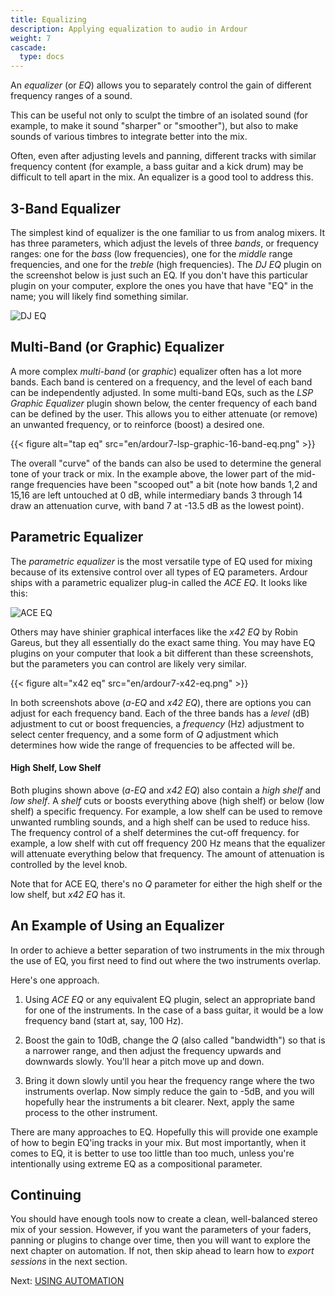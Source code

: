 ```yaml
---
title: Equalizing
description: Applying equalization to audio in Ardour
weight: 7
cascade:
  type: docs
---
```


An _equalizer_ (or _EQ_) allows you to separately control the gain of different
frequency ranges of a sound.

This can be useful not only to sculpt the timbre of an isolated sound (for
example, to make it sound "sharper" or "smoother"), but also to make sounds of
various timbres to integrate better into the mix. 

Often, even after adjusting levels and panning, different tracks with similar
frequency content (for example, a bass guitar and a kick drum) may be
difficult to tell apart in the mix. An equalizer is a good tool to address
this.

## 3-Band Equalizer

The simplest kind of equalizer is the one familiar to us from analog mixers. It
has three parameters, which adjust the levels of three _bands_, or frequency
ranges: one for the _bass_ (low frequencies), one for the _middle_ range
frequencies, and one for the _treble_ (high frequencies). The _DJ EQ_  plugin on
the screenshot below is just such an EQ. If you don't have this particular
plugin on your computer, explore the ones you have that have "EQ" in the name;
you will likely find something similar.

![DJ EQ](en/ardour7-dj-eq.png?width=400)

## Multi-Band (or Graphic) Equalizer

A more complex _multi-band_ (or _graphic_) equalizer often has a lot more bands.
Each band is centered on a frequency, and the level of each band can be
independently adjusted. In some multi-band EQs, such as the _LSP Graphic
Equalizer_ plugin shown below, the center frequency of each band can be defined
by the user. This allows you to either attenuate (or remove) an unwanted
frequency, or to reinforce (boost) a desired one.

{{< figure alt="tap eq" src="en/ardour7-lsp-graphic-16-band-eq.png" >}}

The overall "curve" of the bands can also be used to determine the general tone
of your track or mix. In the example above, the lower part of the mid-range
frequencies have been "scooped out" a bit (note how bands 1,2 and 15,16 are left
untouched at 0 dB, while intermediary bands 3 through 14 draw an attenuation
curve, with band 7 at -13.5 dB as the lowest point).

## Parametric Equalizer

The _parametric equalizer_ is the most versatile type of EQ used for mixing
because of its extensive control over all types of EQ parameters. Ardour ships
with a parametric equalizer plug-in called the _ACE EQ_. It looks like this:

![ACE EQ](en/ardour7-ace-eq.png?width=500)

Others may have shinier graphical interfaces like the _x42 EQ_ by Robin Gareus,
but they all essentially do the exact same thing. You may have EQ plugins on
your computer that look a bit different than these screenshots, but the
parameters you can control are likely very similar.

{{< figure alt="x42 eq" src="en/ardour7-x42-eq.png" >}}

In both screenshots above (_a-EQ_ and _x42 EQ_), there are options you can
adjust for each frequency band. Each of the three bands has a _level_ (dB)
adjustment to cut or boost frequencies, a _frequency_ (Hz) adjustment to select
center frequency, and a some form of _Q_ adjustment which determines how wide
the range of frequencies to be affected will be.

#### High Shelf, Low Shelf

Both plugins shown above (_a-EQ_ and _x42 EQ_) also contain a _high shelf_ and
_low shelf_. A _shelf_ cuts or boosts everything above (high shelf) or below
(low shelf) a specific frequency. For example, a low shelf can be used to remove
unwanted rumbling sounds, and a high shelf can be used to reduce hiss. The
frequency control of a shelf determines the cut-off frequency. for example,
a low shelf with cut off frequency 200 Hz means that the equalizer will
attenuate everything below that frequency. The amount of attenuation is
controlled by the level knob.

Note that for ACE EQ, there's no _Q_ parameter for either the high shelf or the
low shelf, but _x42 EQ_ has it.

## An Example of Using an Equalizer

In order to achieve a better separation of two instruments in the mix through
the use of EQ, you first need to find out where the two instruments overlap.

Here's one approach.

1. Using _ACE EQ_ or any equivalent EQ plugin, select an appropriate band for
one of the instruments. In the case of a bass guitar, it would be a low
frequency band (start at, say, 100 Hz).

2. Boost the gain to 10dB, change the _Q_ (also called "bandwidth")  so that is
a narrower range, and then adjust the frequency upwards and downwards slowly.
You'll hear a pitch move up and down.

3. Bring it down slowly until you hear the frequency range where the two
instruments overlap. Now simply reduce the gain to -5dB, and you will hopefully
hear the instruments a bit clearer. Next, apply the same process to the other
instrument.

There are many approaches to EQ. Hopefully this will provide one example of
how to begin EQ'ing tracks in your mix. But most importantly, when it comes to
EQ, it is better to use too little than too much, unless you're intentionally
using extreme EQ as a compositional parameter.

## Continuing

You should have enough tools now to create a clean, well-balanced stereo mix of
your session. However, if you want the parameters of your faders, panning or
plugins to change over time, then you will want to explore the next chapter on
automation. If not, then skip ahead to learn how to _export sessions_ in the
next section.

Next: [USING AUTOMATION](../using-automation)
